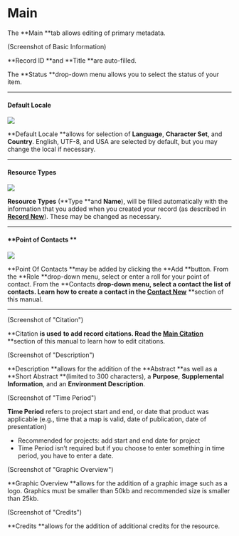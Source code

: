 # Main

The **Main **tab allows editing of primary metadata.

\(Screenshot of Basic Information\) 

**Record ID **and **Title **are auto-filled.

The **Status **drop-down menu allows you to select the status of your item.

---

#### **Default Locale**

![](https://lh4.googleusercontent.com/2ERPdFhyAVQYiGMA0NwrxuJgEpWXjv42wJWG8GyAvxbLzAkQFGPC4q0Gm69yt-5Ytt6BlFu4HipCCrunpBLJoFR9-DaAKFtq_JgmXrhmgEM_2J8an8oBrYB7cMogQ-9ub-w0_nUP)

**Default Locale **allows for selection of **Language**, **Character Set**, and **Country**. English, UTF-8, and USA are selected by default, but you may change the local if necessary.

---

#### **Resource Types**

![](https://lh5.googleusercontent.com/mpINpuZFxHh2SvToPFVGJcILS3vDJNnF_hETtwi3BmAImHcYpQHSPKSs3SySaxZdTUgyQB0PD9ghrw2djbh9ce5ZwcvV239b38nt2dGW3wlVyFT_Kmu51N789u6xmED7YQOANpyM)

**Resource Types** \(**Type **and **Name**\), will be filled automatically with the information that you added when you created your record \(as described in [**Record New**](/records\record\new.md)\). These may be changed as necessary.

---

#### **Point of Contacts **

![](https://lh5.googleusercontent.com/b3GKNX22m0ZAXJBjwl0o9-pOIRwA7GZW7f8pPakoOYgJbWGagO_c9QW0xt7xONBwUAjrrXj9r-g1Syw_XhfU8qSPnncHxb-7uHFqdWTxe-x9RnqEsQknnVNbdV-oyGqEtNYFHQv4)

**Point Of Contacts **may be added by clicking the **Add **button. From the **Role **drop-down menu, select or enter a roll for your point of contact. From the **Contacts **drop-down menu, select a contact the list of contacts. Learn how to create a contact in the [**Contact New**](/contact\new.md)** **section of this manual.

---

\(Screenshot of "Citation"\)

**Citation **is used** **to add record citations. Read the [**Main** **Citation**](/record/edit/main/citation.md)** **section of this manual to learn how to edit citations.

\(Screenshot of "Description"\)

**Description **allows for the addition of the **Abstract **as well as a **Short Abstract **\(limited to 300 characters\), a **Purpose**, **Supplemental Information**, and an **Environment Description**.

\(Screenshot of "Time Period"\)

**Time Period** refers to project start and end, or date that product was applicable \(e.g., time that a map is valid, date of publication, date of presentation\)

* Recommended for projects: add start and end date for project
* Time Period isn’t required but if you choose to enter something in time period, you have to enter a date.

\(Screenshot of "Graphic Overview"\)

**Graphic Overview **allows for the addition of a graphic image such as a logo. Graphics must be smaller than 50kb and recommended size is smaller than 25kb.

\(Screenshot of "Credits"\)

**Credits **allows for the addition of additional credits for the resource.

